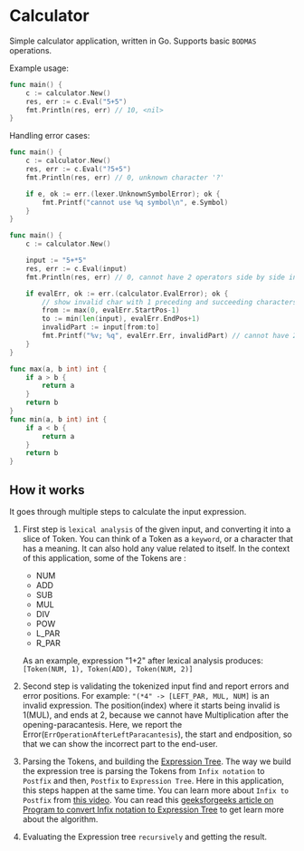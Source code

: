 # Calculator

Simple calculator application, written in Go.
Supports basic `BODMAS` operations.

Example usage:
```go
func main() {
	c := calculator.New()
	res, err := c.Eval("5+5")
	fmt.Println(res, err) // 10, <nil>
}
```

Handling error cases:
```go
func main() {
	c := calculator.New()
	res, err := c.Eval("?5+5")
	fmt.Println(res, err) // 0, unknown character '?'

	if e, ok := err.(lexer.UnknownSymbolError); ok {
		fmt.Printf("cannot use %q symbol\n", e.Symbol)
	}
}
```

```go
func main() {
	c := calculator.New()

	input := "5+*5"
	res, err := c.Eval(input)
	fmt.Println(res, err) // 0, cannot have 2 operators side by side in position (2, 3)

	if evalErr, ok := err.(calculator.EvalError); ok {
        // show invalid char with 1 preceding and succeeding characters
		from := max(0, evalErr.StartPos-1)
		to := min(len(input), evalErr.EndPos+1)
		invalidPart := input[from:to]
		fmt.Printf("%v; %q", evalErr.Err, invalidPart) // cannot have 2 operators side by side; "+*5"
	}
}

func max(a, b int) int {
	if a > b {
		return a
	}
	return b
}
func min(a, b int) int {
	if a < b {
		return a
	}
	return b
}
```

## How it works

It goes through multiple steps to calculate the input expression.

1. First step is `lexical analysis` of the given input, and converting it into a slice of Token. You can think of a Token as a `keyword`, or a character that has a meaning. It can also hold any value related to itself. In the context of this application, some of the Tokens are :
   - NUM
   - ADD
   - SUB
   - MUL
   - DIV
   - POW
   - L_PAR
   - R_PAR

    As an example, expression "1+2" after lexical analysis produces:
    `[Token(NUM, 1), Token(ADD), Token(NUM, 2)]`

2. Second step is validating the tokenized input find and report errors and error positions. For example:
`"(*4" -> [LEFT_PAR, MUL, NUM]` is an invalid expression. The position(index) where it starts being invalid is 1(MUL), and ends at 2, because we cannot have Multiplication after the opening-paracantesis. Here, we report the Error(`ErrOperationAfterLeftParacantesis`), the start and endposition, so that we can show the incorrect part to the end-user.


3. Parsing the Tokens, and building the [Expression Tree](https://www.geeksforgeeks.org/expression-tree/). The way we build the expression tree is parsing the Tokens from `Infix notation` to `Postfix` and then, `Postfix` to `Expression Tree`. Here in this application, this steps happen at the same time. You can learn more about `Infix to Postfix` from [this video](https://youtu.be/PAceaOSnxQs). You can read this [geeksforgeeks article on Program to convert Infix notation to Expression Tree](https://www.geeksforgeeks.org/program-to-convert-infix-notation-to-expression-tree/) to get learn more about the algorithm.

4. Evaluating the Expression tree `recursively` and getting the result.
